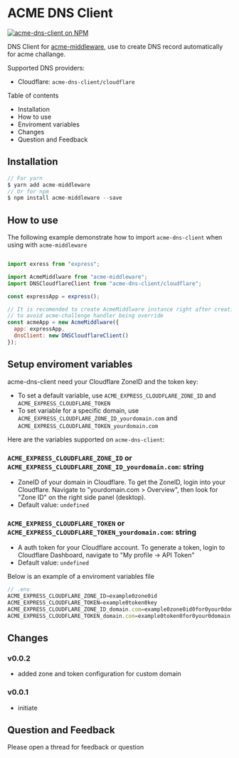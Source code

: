# ACME DNS Client

<a href="https://www.npmjs.com/package/acme-dns-client" target="_blank">
<img src="https://img.shields.io/npm/v/acme-dns-client" alt="acme-dns-client on NPM" />
</a>

DNS Client for [acme-middleware](https://github.com/hieunc229/acme-middleware), use to create DNS record  automatically for acme challange.

Supported DNS providers:

- Cloudflare: `acme-dns-client/cloudflare`

Table of contents

- Installation
- How to use
- Enviroment variables
- Changes
- Question and Feedback

## Installation

```js
// For yarn
$ yarn add acme-middleware
// Or for npm
$ npm install acme-middleware --save
```

## How to use

The following example demonstrate how to import `acme-dns-client` when using with `acme-middleware`

```js

import exress from "express";

import AcmeMiddlware from "acme-middleware";
import DNSCloudflareClient from "acme-dns-client/cloudflare";

const expressApp = express();

// It is recomended to create AcmeMiddlware instance right after creating your express app
// to avoid acme-challenge handler being override
const acmeApp = new AcmeMiddlware({
  app: expressApp,
  dnsClient: new DNSCloudflareClient()
});

```

## Setup enviroment variables

acme-dns-client need your Cloudflare ZoneID and the token key:
- To set a default variable, use `ACME_EXPRESS_CLOUDFLARE_ZONE_ID` and `ACME_EXPRESS_CLOUDFLARE_TOKEN`
- To set variable for a specific domain, use `ACME_EXPRESS_CLOUDFLARE_ZONE_ID_yourdomain.com` and `ACME_EXPRESS_CLOUDFLARE_TOKEN_yourdomain.com`

Here are the variables supported on `acme-dns-client`:

### `ACME_EXPRESS_CLOUDFLARE_ZONE_ID` or `ACME_EXPRESS_CLOUDFLARE_ZONE_ID_yourdomain.com`: string

- ZoneID of your domain in Cloudflare. To get the ZoneID, login into your Cloudflare. Navigate to "yourdomain.com > Overview", then look for "Zone ID" on the right side panel (desktop).
- Default value: `undefined`

### `ACME_EXPRESS_CLOUDFLARE_TOKEN` or `ACME_EXPRESS_CLOUDFLARE_TOKEN_yourdomain.com`: string

- A auth token for your Cloudflare account. To generate a token, login to Cloudflare Dashboard, navigate to "My profile -> API Token"
- Default value: `undefined`

Below is an example of a enviroment variables file

```js
// .env
ACME_EXPRESS_CLOUDFLARE_ZONE_ID=example0zone0id
ACME_EXPRESS_CLOUDFLARE_TOKEN=example0token0key
ACME_EXPRESS_CLOUDFLARE_ZONE_ID_domain.com=example0zone0id0for0your0domain
ACME_EXPRESS_CLOUDFLARE_TOKEN_domain.com=example0token0for0your0domain
```

## Changes

### v0.0.2
  - added zone and token configuration for custom domain
  
### v0.0.1
  - initiate

## Question and Feedback 

Please open a thread for feedback or question